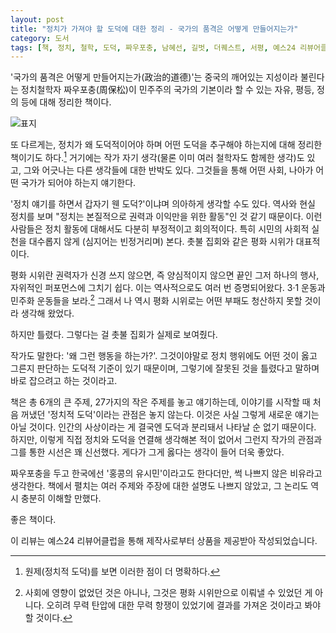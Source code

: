 ```yaml
---
layout: post
title: "정치가 가져야 할 도덕에 대한 정리 - 국가의 품격은 어떻게 만들어지는가"
category: 도서
tags: [책, 정치, 철학, 도덕, 짜우포충, 남혜선, 길벗, 더퀘스트, 서평, 예스24 리뷰어클럽]
---
```


'국가의 품격은 어떻게 만들어지는가(政治的道德)'는
중국의 깨어있는 지성이라 불린다는 정치철학자 짜우포충(周保松)이
민주주의 국가의 기본이라 할 수 있는 자유, 평등, 정의 등에 대해 정리한 책이다.

![표지](https://lh3.googleusercontent.com/-OAxC4K7H384/WZZj81gIWrI/AAAAAAAAWSM/4kJwCjinGiwlKehHtMrdKNDKrtvMQYcdQCE0YBhgL/s480/political-morality-book.jpg)

또 다르게는,
정치가 왜 도덕적이어야 하며
어떤 도덕을 추구해야 하는지에 대해 정리한 책이기도 하다.[^1]
거기에는 작가 자기 생각(물론 이미 여러 철학자도 함께한 생각)도 있고,
그와 어긋나는 다른 생각들에 대한 반박도 있다.
그것들을 통해 어떤 사회, 나아가 어떤 국가가 되어야 하는지 얘기한다.

[^1]: 원제(정치적 도덕)를 보면 이러한 점이 더 명확하다.

'정치 얘기를 하면서 갑자기 웬 도덕?'이냐며 의아하게 생각할 수도 있다.
역사와 현실 정치를 보며 "정치는 본질적으로 권력과 이익만을 위한 활동"인 것 같기 때문이다.
이런 사람들은 정치 활동에 대해서도 다분히 부정적이고 회의적이다.
특히 시민의 사회적 실천을 대수롭지 않게 (심지어는 빈정거리며) 본다.
촛불 집회와 같은 평화 시위가 대표적이다.

평화 시위란 권력자가 신경 쓰지 않으면, 즉 양심적이지 않으면 끝인
그저 하나의 행사, 자위적인 퍼포먼스에 그치기 쉽다.
이는 역사적으로도 여러 번 증명되어왔다.
3·1 운동과 민주화 운동들을 보라.[^2]
그래서 나 역시 평화 시위로는 어떤 부패도 청산하지 못할 것이라 생각해 왔었다.
<!--
진짜로 필요한 건 과격한 테러분자라고.
-->
하지만 틀렸다.
그렇다는 걸 촛불 집회가 실제로 보여줬다.

[^2]: 사회에 영향이 없었던 것은 아니나, 그것은 평화 시위만으로 이뤄낼 수 있었던 게 아니다. 오히려 무력 탄압에 대한 무력 항쟁이 있었기에 결과를 가져온 것이라고 봐야 할 것이다.

작가도 말한다: '왜 그런 행동을 하는가?'.
그것이야말로 정치 행위에도 어떤 것이 옳고 그른지 판단하는 도덕적 기준이 있기 때문이며,
그렇기에 잘못된 것을 틀렸다고 말하며 바로 잡으려고 하는 것이라고.

책은 총 6개의 큰 주제, 27가지의 작은 주제를 놓고 얘기하는데,
이야기를 시작할 때 처음 꺼냈던 '정치적 도덕'이라는 관점은 놓지 않는다.
이것은 사실 그렇게 새로운 얘기는 아닐 것이다.
인간의 사상이라는 게 결국엔 도덕과 분리돼서 나타날 순 없기 때문이다.
하지만, 이렇게 직접 정치와 도덕을 연결해 생각해본 적이 없어서 그런지
작가의 관점과 그를 통한 시선은 꽤 신선했다.
게다가 그게 옳다는 생각이 들어 더욱 좋았다.

짜우포충을 두고 한국에선 '홍콩의 유시민'이라고도 한다더만,
썩 나쁘지 않은 비유라고 생각한다.
책에서 펼치는 여러 주제와 주장에 대한 설명도 나쁘지 않았고,
그 논리도 역시 충분히 이해할 만했다.

좋은 책이다.



<div class="im im-info">
이 리뷰는 예스24 리뷰어클럽을 통해 제작사로부터 상품을 제공받아 작성되었습니다.
</div>
